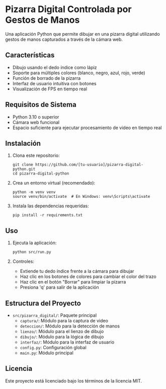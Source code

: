 # Pizarra Digital Controlada por Gestos de Manos

Una aplicación Python que permite dibujar en una pizarra digital utilizando gestos de manos capturados a través de la cámara web.

## Características

- Dibujo usando el dedo índice como lápiz
- Soporte para múltiples colores (blanco, negro, azul, rojo, verde)
- Función de borrado de la pizarra
- Interfaz de usuario intuitiva con botones
- Visualización de FPS en tiempo real

## Requisitos de Sistema

- Python 3.10 o superior
- Cámara web funcional
- Espacio suficiente para ejecutar procesamiento de video en tiempo real

## Instalación

1. Clona este repositorio:
   ```
   git clone https://github.com/[tu-usuario]/pizarra-digital-python.git
   cd pizarra-digital-python
   ```

2. Crea un entorno virtual (recomendado):
   ```
   python -m venv venv
   source venv/bin/activate  # En Windows: venv\Scripts\activate
   ```

3. Instala las dependencias requeridas:
   ```
   pip install -r requirements.txt
   ```

## Uso

1. Ejecuta la aplicación:
   ```
   python src/run.py
   ```

2. Controles:
   - Extiende tu dedo índice frente a la cámara para dibujar
   - Haz clic en los botones de colores para cambiar el color del trazo
   - Haz clic en el botón "Borrar" para limpiar la pizarra
   - Presiona 'q' para salir de la aplicación

## Estructura del Proyecto

- `src/pizarra_digital/`: Paquete principal
  - `captura/`: Módulo para la captura de video
  - `deteccion/`: Módulo para la detección de manos
  - `lienzo/`: Módulo para el lienzo de dibujo
  - `dibujo/`: Módulo para la lógica de dibujo
  - `interfaz/`: Módulo para la interfaz de usuario
  - `config.py`: Configuración global
  - `main.py`: Módulo principal

## Licencia

Este proyecto está licenciado bajo los términos de la licencia MIT.
